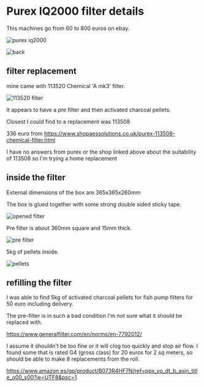 # Purex IQ2000 filter details

This machines go from 60 to 800 euros on ebay.

![purex iq2000](purex-iq2000.jpg)

![back](back.jpg)

## filter replacement

mine came with 113520 Chemical 'A mk3' filter.

![113520 filter](113520-filter.jpg)

It appears to have a pre filter and then activated charcoal pellets.

Closest I could find to a replacement was 113508

336 euro from https://www.shopaessolutions.co.uk/purex-113508-chemical-filter.html

I have no answers from purex or the shop linked above about the suitability of 113508 so I'm trying a home replacement

## inside the filter

External dimensions of the box are 365x365x260mm 

The box is glued together with some strong double sided sticky tape.

![opened filter](opened-filter.jpg)

Pre filter is about 360mm square and 15mm thick.

![pre filter](pre-filter.jpg)

5kg of pellets inside.

![pellets](pellets.jpg)

## refilling the filter

I was able to find 5kg of activated charcoal pellets for fish pump filters for 50 euro including delivery.

The pre-filter is in such a bad condition I'm not sure what it should be replaced with. 

https://www.generalfilter.com/en/norms/en-7792012/

I assume it shouldn't be too fine or it will clog too quickly and stop air flow.
I found some that is rated G4 (gross class) for 20 euros for 2 sq meters, so should be able to make 8 replacements from the roll.

https://www.amazon.es/gp/product/B073R4HF7N/ref=ppx_yo_dt_b_asin_title_o00_s00?ie=UTF8&psc=1
